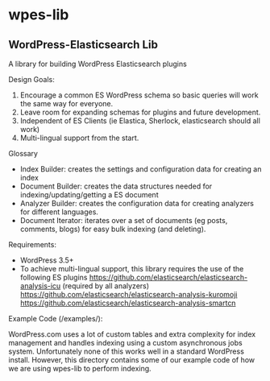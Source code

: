 wpes-lib
========

WordPress-Elasticsearch Lib
---------------------------
A library for building WordPress Elasticsearch plugins

Design Goals:

1. Encourage a common ES WordPress schema so basic queries will work the same way for everyone.
2. Leave room for expanding schemas for plugins and future development.
3. Independent of ES Clients (ie Elastica, Sherlock, elasticsearch should all work)
4. Multi-lingual support from the start.

Glossary
 - Index Builder: creates the settings and configuration data for creating an index
 - Document Builder: creates the data structures needed for indexing/updating/getting a ES document
 - Analyzer Builder: creates the configuration data for creating analyzers for different languages.
 - Document Iterator: iterates over a set of documents (eg posts, comments, blogs) for easy bulk indexing (and deleting).

Requirements:

- WordPress 3.5+
- To achieve multi-lingual support, this library requires the use of the following ES plugins
  https://github.com/elasticsearch/elasticsearch-analysis-icu (required by all analyzers)
  https://github.com/elasticsearch/elasticsearch-analysis-kuromoji
  https://github.com/elasticsearch/elasticsearch-analysis-smartcn

Example Code (/examples/):

WordPress.com uses a lot of custom tables and extra complexity for index management and handles indexing using a custom asynchronous jobs system. Unfortunately none of this works well in a standard WordPress install. However, this directory contains some of our example code of how we are using wpes-lib to perform indexing.
